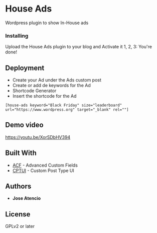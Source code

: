 # House Ads

Wordpress plugin to show In-House ads

### Installing

Upload the House Ads plugin to your blog and Activate it
1, 2, 3: You're done!

## Deployment

- Create your Ad under the Ads custom post
- Create or add de keywords for the Ad
- Shortcode Generator
- Insert the shortcode for the Ad

```
[house-ads keyword="Black Friday" size="leaderboard" url="https://www.wordpress.org" target="_blank" rel=""]
```

## Demo video
https://youtu.be/XorSDbHV394

## Built With

* [ACF](https://www.advancedcustomfields.com/) - Advanced Custom Fields
* [CPTUI](https://es.wordpress.org/plugins/custom-post-type-ui/) - Custom Post Type UI

## Authors

* **Jose Atencio**

## License

GPLv2 or later